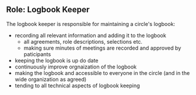 ## Role: Logbook Keeper

The logbook keeper is responsible for maintaining a circle's logbook:

* recording all relevant information and adding it to the logbook
    * all agreements, role descriptions, selections etc.
    * making sure minutes of meetings are recorded and approved by paticipants
* keeping the logbook is up do date
* continuously improve orgnaization of the logbook
* making the logbook and accessible to everyone in the circle (and in the wide organization as agreed)
* tending to all technical aspects of logbook keeping